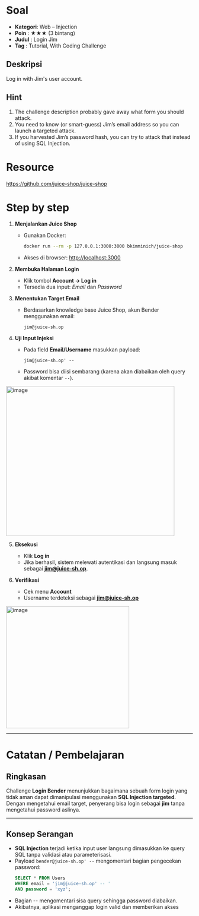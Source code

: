 # Soal

- **Kategori**: Web – Injection  
- **Poin**    : ★★★ (3 bintang)  
- **Judul**   : Login Jim  
- **Tag**     : Tutorial, With Coding Challenge  

## Deskripsi 
Log in with Jim's user account.

## Hint 
1. The challenge description probably gave away what form you should attack.  
2. You need to know (or smart-guess) Jim’s email address so you can launch a targeted attack.  
3. If you harvested Jim’s password hash, you can try to attack that instead of using SQL Injection.  


# Resource

https://github.com/juice-shop/juice-shop

# Step by step

1. **Menjalankan Juice Shop**
   - Gunakan Docker:  
     ```bash
     docker run --rm -p 127.0.0.1:3000:3000 bkimminich/juice-shop
     ```
   - Akses di browser: [http://localhost:3000](http://localhost:3000)

2. **Membuka Halaman Login**
   - Klik tombol **Account → Log in**
   - Tersedia dua input: *Email* dan *Password*

3. **Menentukan Target Email**
   - Berdasarkan knowledge base Juice Shop, akun Bender menggunakan email:  
     ```
     jim@juice-sh.op
     ```

4. **Uji Input Injeksi**
   - Pada field **Email/Username** masukkan payload:
     ```
     jim@juice-sh.op' --
     ```
   - Password bisa diisi sembarang (karena akan diabaikan oleh query akibat komentar `--`).

<img width="454" height="404" alt="image" src="https://github.com/user-attachments/assets/37717507-8c35-4d36-9707-5b8739f31abd" />

5. **Eksekusi**
   - Klik **Log in**
   - Jika berhasil, sistem melewati autentikasi dan langsung masuk sebagai **jim@juice-sh.op**.

6. **Verifikasi**
   - Cek menu **Account**
   - Username terdeteksi sebagai **jim@juice-sh.op**

<img width="332" height="329" alt="image" src="https://github.com/user-attachments/assets/939bfe7f-bd9f-44dd-8d79-11690ec1beea" />

---

# Catatan / Pembelajaran

## Ringkasan
Challenge **Login Bender** menunjukkan bagaimana sebuah form login yang tidak aman dapat dimanipulasi menggunakan **SQL Injection targeted**. Dengan mengetahui email target, penyerang bisa login sebagai **jim** tanpa mengetahui password aslinya.

---

## Konsep Serangan
- **SQL Injection** terjadi ketika input user langsung dimasukkan ke query SQL tanpa validasi atau parameterisasi.
- Payload `bender@juice-sh.op' --` mengomentari bagian pengecekan password:
  ```sql
  SELECT * FROM Users 
  WHERE email = 'jim@juice-sh.op' -- ' 
  AND password = 'xyz';
  ```
- Bagian -- mengomentari sisa query sehingga password diabaikan.
- Akibatnya, aplikasi menganggap login valid dan memberikan akses
